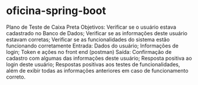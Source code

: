 # oficina-spring-boot
Plano de Teste de Caixa Preta
Objetivos: Verificar se o usuário estava cadastrado no Banco de Dados; Verificar se as informações deste usuário estavam corretas; Verificar se as funcionalidades do sistema estão funcionando corretamente
Entrada: Dados do usuário; Informações de login; Token e ações no front end (postman)
Saída: Confirmação de cadastro com algumas das informações deste usuário; Resposta positiva ao login deste usuário; Respostas positivas aos testes de funcionalidades, além de exibir todas as informações anteriores em caso de funcionamento correto.
